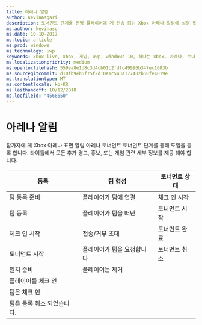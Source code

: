```yaml
---
title: 아레나 알림
author: KevinAsgari
description: 토너먼트 단계를 진행 플레이어에 게 전송 되는 Xbox 아레나 알림에 설명 합니다.
ms.author: kevinasg
ms.date: 10-10-2017
ms.topic: article
ms.prod: windows
ms.technology: uwp
keywords: xbox live, xbox, 게임, uwp, windows 10, 하나는 xbox, 아레나, 토너먼트, ux
ms.localizationpriority: medium
ms.openlocfilehash: 559ea8e1d8c3d4cb01c2fdfc49996b347ec1683b
ms.sourcegitcommit: d10fb9eb5f75f2d10e1c543a177402b50fe4019e
ms.translationtype: MT
ms.contentlocale: ko-KR
ms.lasthandoff: 10/12/2018
ms.locfileid: "4568650"
---
```

# <a name="arena-notifications"></a>아레나 알림

참가자에 게 Xbox 아레나 표면 알림 아레나 토너먼트 토너먼트 단계를 통해 도입을 등록 합니다. 타이틀에서 모든 추가 경고, 홍보, 또는 게임 관련 세부 정보를 제공 해야 합니다.

등록 | 팀 형성 | 토너먼트 상태
--- | --- | ---
팀 등록 준비 | 플레이어가 팀에 연결 | 체크 인 시작
팀 등록 | 플레이어가 팀을 떠난 | 토너먼트 시작
체크 인 시작 | 전송/거부 초대 | 토너먼트 완료
토너먼트 시작 | 플레이어가 팀을 요청합니다 | 토너먼트 취소
일치 준비 | 플레이어는 제거 |
플레이어를 체크 인 | |
팀은 체크 인 | |
팀은 등록 취소 되었습니다. | |
